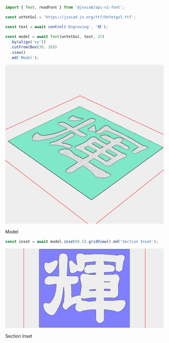 ```JavaScript
import { Text, readFont } from '@jsxcad/api-v1-font';
```

```JavaScript
const unYetGul = 'https://jsxcad.js.org/ttf/UnYetgul.ttf';
```

```JavaScript
const text = await control('Engraving', '輝');
```

```JavaScript
const model = await Text(unYetGul, text, 25)
  .by(align('xy'))
  .cutFrom(Box(30, 26))
  .view()
  .md('Model');
```

![Image](engrave.md.model.png)

Model

```JavaScript
const inset = await model.inset(0.5).gridView().md('Section Inset');
```

![Image](engrave.md.inset.png)

Section Inset
